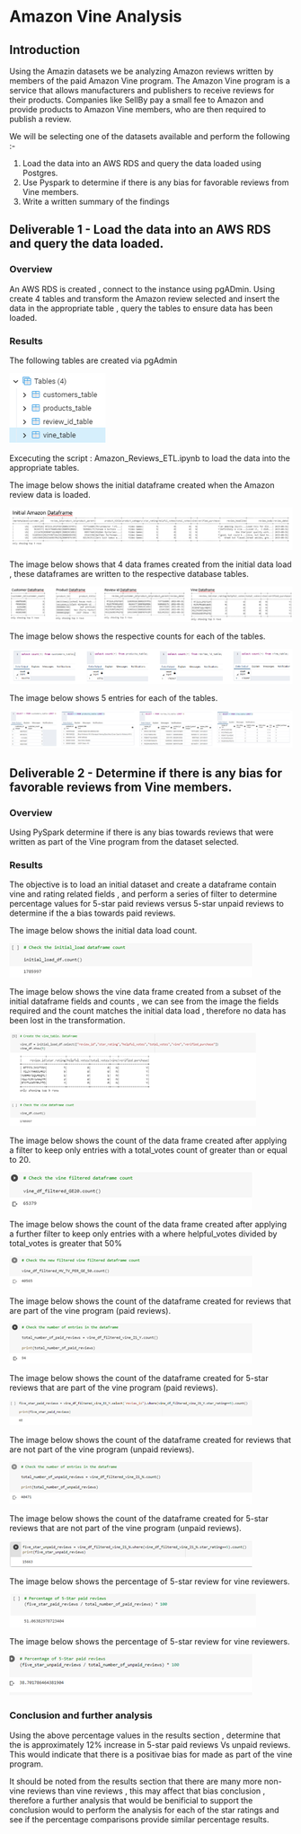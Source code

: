 # Amazon Vine Analysis

## Introduction

Using the Amazin datasets we be analyzing Amazon reviews written by members of the paid Amazon Vine program. The Amazon Vine program is a service that allows manufacturers and publishers to receive reviews for their products. Companies like SellBy pay a small fee to Amazon and provide products to Amazon Vine members, who are then required to publish a review.

We will be selecting one of the datasets available and perform the following :- 

1) Load the data into an AWS RDS and query the data loaded using Postgres.
2) Use Pyspark to determine if there is any bias for favorable reviews from Vine members.
3) Write a written summary of the findings

## Deliverable 1 - Load the data into an AWS RDS and query the data loaded.

### Overview

An AWS RDS is created , connect to the instance using pgADmin. Using create 4 tables and transform the Amazon review selected and insert the data in the appropriate table , query the tables to ensure data has been loaded.

### Results

The following tables are created via pgAdmin

![pgAdmin Tables](/Resources/Tables.png)

Excecuting the script : Amazon_Reviews_ETL.ipynb to load the data into the appropriate tables.

The image below shows the initial dataframe created when the Amazon review data is loaded.

![Initial DF](/Resources/initial_df.PNG)

The image below shows that 4 data frames created from the initial data load , these dataframes are written to the respective database tables.

![Split data frames](/Resources/Split_data_frames.PNG)

The image below shows the respective counts for each of the tables.

![Table counts](/Resources/SQL_Counts.PNG)

The image below shows 5 entries for each of the tables.

![Table counts](/Resources/Queries.PNG)

## Deliverable 2 - Determine if there is any bias for favorable reviews from Vine members.

### Overview
 
Using PySpark determine if there is any bias towards reviews that were written as part of the Vine program from the dataset selected.

### Results

The objective is to load an initial dataset and create a dataframe contain vine and rating related fields , and perform a series of filter to determine percentage values for 5-star paid reviews versus 5-star unpaid reviews to determine if the a bias towards paid reviews.

The image below shows the initial data load count.

![Initial load counts](/Resources/Initial_load_count.png)

The image below shows the vine data frame created from a subset of the initial dataframe fields and counts , we can see from the image the fields required and the count matches the initial data load , therefore no data has been lost in the transformation.

![Initial load counts](/Resources/Vine_DF_with_count.png)

The image below shows the count of the data frame created after applying a filter to keep only entries with a total_votes count of greater than or equal to 20.

![Filter 1](/Resources/Filter_1_count.png)

The image below shows the count of the data frame created after applying a further filter to keep only entries with a where helpful_votes divided by total_votes is greater that 50%

![Filter 1](/Resources/Filter_2_count.png)

The image below shows the count of the dataframe created for reviews that are part of the vine program (paid reviews).

![Filter 1](/Resources/Filter_vine_Y_count.png)

The image below shows the count of the dataframe created for 5-star reviews that are part of the vine program (paid reviews).

![Filter 1](/Resources/Vine_paid_5_star.png)

The image below shows the count of the dataframe created for reviews that are not part of the vine program (unpaid reviews).

![Filter 1](/Resources/Filter_vine_N_count.png)

The image below shows the count of the dataframe created for 5-star reviews that are not part of the vine program (unpaid reviews).

![Filter 1](/Resources/Vine_unpaid_5_star.png)

The image below shows the percentage of 5-star review for vine reviewers.

![Filter 1](/Resources/Vine_paid_percentage.png)

The image below shows the percentage of 5-star review for vine reviewers.

![Filter 1](/Resources/Vine_unpaid_percentage.png)

### Conclusion and further analysis

Using the above percentage values in the results section , determine that the is approximately 12% increase in 5-star paid reviews Vs unpaid reviews. This would indicate that there is a positivae bias for made as part of the vine program.

It should be noted from the results section that there are many more non-vine reviews than vine reviews , this may affect that bias conclusion , therefore a further analysis that would be benificial to support the conclusion would to perform the analysis for each of the star ratings and see if the percentage comparisons provide similar percentage results.  
